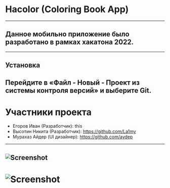 # Hacolor (Coloring Book App)
---
## Данное мобильно приложение было разработано в рамках хакатона 2022.
---
## Установка
Перейдите в «Файл - Новый - Проект из системы контроля версий» и выберите Git.
------------
# Участники проекта
- Егоров Иван (Разработчик): this
- Высотин Никита (Разработчик): https://github.com/La1my
- Мурахаз Айдер  (UI дизайнер): https://github.com/aydep

---
![Screenshot](/screenshots/screenshot1.png)
---
![Screenshot](/screenshots/screenshot2.png)
=============================
